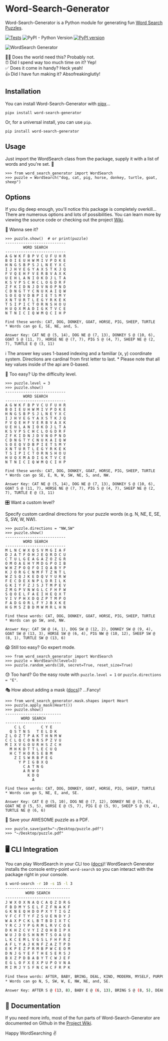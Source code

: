 # Word-Search-Generator

Word-Search-Generator is a Python module for generating fun [Word Search Puzzles](https://en.wikipedia.org/wiki/Word_search).

[![Tests](https://github.com/joshbduncan/word-search-generator/actions/workflows/tests.yml/badge.svg)](https://github.com/joshbduncan/word-search-generator/actions/workflows/tox.yml) ![PyPI - Python Version](https://img.shields.io/pypi/pyversions/word-search-generator) [![PyPI version](https://badge.fury.io/py/word-search-generator.svg)](https://badge.fury.io/py/word-search-generator)

![WordSearch Generator](https://user-images.githubusercontent.com/44387852/209227303-4289957f-ade1-44d9-a0c7-5b860ef446cf.gif)

🤦‍♂️ Does the world need this? Probably not.  
⏰ Did I spend way too much time on it? Yep!  
✅ Does it come in handy? Heck yeah!  
👍 Did I have fun making it? Absofreakinglutly!

## Installation

You can install Word-Search-Generator with [pipx](https://pypa.github.io/pipx/)...

```
pipx install word-search-generator
```

Or, for a universal install, you can use `pip`.

```
pip install word-search-generator
```

## Usage

Just import the WordSearch class from the package, supply it with a list of words and you're set. 🧩

```pycon
>>> from word_search_generator import WordSearch
>>> puzzle = WordSearch("dog, cat, pig, horse, donkey, turtle, goat, sheep")
```

## Options

If you dig deep enough, you'll notice this package is completely overkill... There are numerous options and lots of possibilities. You can learn more by viewing the source code or checking out the project [Wiki](https://github.com/joshbduncan/word-search-generator/wiki).

👀 Wanna see it?

```pycon
>>> puzzle.show()  # or print(puzzle)
---------------------------
        WORD SEARCH
---------------------------
A G W K F B P V C U F U H R
B O I E U H W M I V P D K E
H N G S B P S J L N E Y X C
I J H V E G Y A X S T K J Q
F V Q E H F V E R B V A X K
U E H L A N I O K D J L T A
K S V P S C H C L O G D R F
Z F K I D N J D V N O P N D
C D N G T Y C N U K A I Q W
S O E Q V D B P I E T S M Y
X N T U R T L E G Y R K E K
T S I P I C T O R N S H O U
H U Q X M A D I G K T V C E
N T N I C I Q W M Q C I H P

Find these words: CAT, DOG, DONKEY, GOAT, HORSE, PIG, SHEEP, TURTLE
* Words can go E, SE, NE, and, S.

Answer Key: CAT NE @ (5, 14), DOG NE @ (7, 13), DONKEY S @ (10, 6), GOAT S @ (11, 7), HORSE NE @ (7, 7), PIG S @ (4, 7), SHEEP NE @ (2, 7), TURTLE E @ (3, 11)
```

ℹ️ The answer key uses 1-based indexing and a familiar (x, y) coordinate system. Directions are cardinal from first letter to last. \* Please note that all key values inside of the api are 0-based.

🍰 Too easy? Up the difficulty level.

```pycon
>>> puzzle.level = 3
>>> puzzle.show()
---------------------------
        WORD SEARCH
---------------------------
A G W K F B P V C U F U H R
B O I E U H W M I V P D K E
H N G S B P S J L N E Y X C
I J H V E G Y A X S T K J Q
F V Q E H F V E R B V A X K
U E H L A N I O K D J L T A
K S V P S C H C L O G D R F
Z F K I D N J D V N O P N D
C D N G T Y C N U K A I Q W
S O E Q V D B P I E T S M Y
X N T U R T L E G Y R K E K
T S I P I C T O R N S H O U
H U Q X M A D I G K T V C E
N T N I C I Q W M Q C I H P

Find these words: CAT, DOG, DONKEY, GOAT, HORSE, PIG, SHEEP, TURTLE
* Words can go SE, E, N, W, SW, NE, S, and, NW.

Answer Key: CAT NE @ (5, 14), DOG NE @ (7, 13), DONKEY S @ (10, 6), GOAT S @ (11, 7), HORSE NE @ (7, 7), PIG S @ (4, 7), SHEEP NE @ (2, 7), TURTLE E @ (3, 11)
```

🎛 Want a custom level?

Specify custom cardinal directions for your puzzle words (e.g. N, NE, E, SE, S, SW, W, NW).

```pycon
>>> puzzle.directions = "NW,SW"
>>> puzzle.show()
---------------------------
        WORD SEARCH
---------------------------
M L N C W X Q S V M G I A F
D J A T F O H J E Q R D C U
C T U L G E A G A Z O Z G R
O M O A E H Y M D G P O I B
W H Z P O Q F O I Q A B Y P
K J O R G C N M F T Z N T L
W Z S Q J K E D Q V Y U R W
F E C D E X N P L D R I L K
G K I Y F Z J S J T M P E V
Z M G P V N W G L C F H F W
S Q O E L F A E I H E Q X T
V I V P H X D Q Z P T M P O
F A D G O R L F Y J B X K E
H G M S Z B D M W M R L H N

Find these words: CAT, DOG, DONKEY, GOAT, HORSE, PIG, SHEEP, TURTLE
* Words can go SW, and, NW.

Answer Key: CAT SW @ (4, 1), DOG SW @ (12, 2), DONKEY SW @ (9, 4), GOAT SW @ (13, 3), HORSE SW @ (6, 4), PIG NW @ (10, 12), SHEEP SW @ (8, 1), TURTLE SW @ (13, 6)
```
😱 Still too easy? Go expert mode.

```pycon
>>> from word_search_generator import WordSearch
>>> puzzle = WordSearch(level=3)
>>> puzzle.random_words(10, secret=True, reset_size=True)
```

😓 Too hard? Go the easy route with `puzzle.level = 1` or `puzzle.directions = "E"`.

🎭 How about adding a mask ([docs](https://github.com/joshbduncan/word-search-generator/wiki/Puzzle-Masking))? ...Fancy!

```pycon
>>> from word_search_generator.mask.shapes import Heart
>>> puzzle.apply_mask(Heart())
>>> puzzle.show()
-------------------------
       WORD SEARCH
-------------------------
    C L C       C Y E
  Q S T N S   T E L D K
Z L O Z T P A K T H N M W
C C L Q C O N R S P Z V U
M I X V G O U R H S Z C H
  M H K D T T L E C U Q
  H C T H O R S E B M
    Z I S W R B P E G
      Y P I G B X Q
        C A T N G
        A R W O
          K D Q
            A

Find these words: CAT, DOG, DONKEY, GOAT, HORSE, PIG, SHEEP, TURTLE
* Words can go S, NE, E, and, SE.

Answer Key: CAT E @ (5, 10), DOG NE @ (7, 12), DONKEY NE @ (5, 6), GOAT NE @ (5, 5), HORSE E @ (5, 7), PIG E @ (5, 9), SHEEP S @ (9, 4), TURTLE NE @ (6, 6)
```

💾 Save your AWESOME puzzle as a PDF.

```pycon
>>> puzzle.save(path="~/Desktop/puzzle.pdf")
>>> "~/Desktop/puzzle.pdf"
```

## 🖥 CLI Integration

You can play WordSearch in your CLI too ([docs](https://github.com/joshbduncan/word-search-generator/wiki/Command-Line-Interface-(CLI)))! WordSearch Generator installs the console entry-point `word-search` so you can interact with the package right in your console.

```bash
$ word-search -r 10 -s 15 -l 3
-----------------------------
         WORD SEARCH
-----------------------------
J W X O X N A Q C A Q Z D R G
F B D M Y S E L F Z F N A K F
G K N E Q H D O P X Y T I G Z
V F C F T Y F Z S U E N D Y J
W A X P C K L B T B D I X T C
Y R C J Y P G R M L R V C O E
D K H Z C V Y I Z Q H B I P X
W U J D O S H N M T S O A U Q
L K C E M L V G S L F H F R Z
A F L Y A J K N F Z A Z T P D
E K P E Z P R M B P W C E O M
D N J G Y E F T H E S E R S J
B X Z P D B A B Y T C W J E F
E G L O F X E X P U P O V N A
M I M J Y S F N C H C F R P K

Find these words: AFTER, BABY, BRING, DEAL, KIND, MODERN, MYSELF, PURPOSE, RATE, THESE
* Words can go N, S, SW, W, E, NW, NE, and, SE.

Answer Key: AFTER S @ (13, 8), BABY E @ (6, 13), BRING S @ (8, 5), DEAL N @ (1, 12), KIND SW @ (14, 2), MODERN NE @ (3, 15), MYSELF E @ (4, 2), PURPOSE S @ (14, 7), RATE SW @ (14, 1), THESE E @ (8, 12)
```

## 📔 Documentation

If you need more info, most of the fun parts of Word-Search-Generator are documented on Github in the [Project Wiki](https://github.com/joshbduncan/word-search-generator/wiki).

Happy WordSearching ✌️
